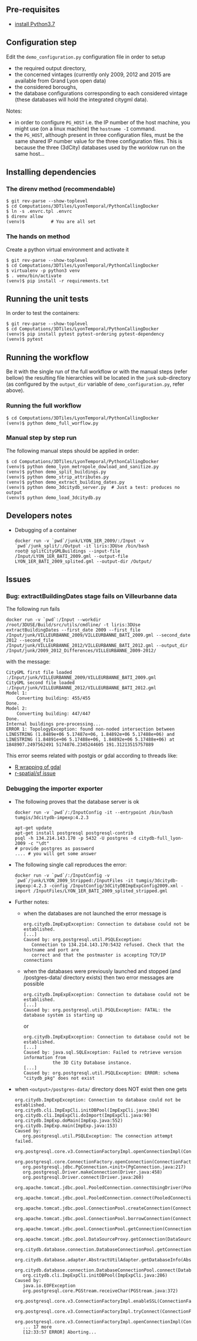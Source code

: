## Pre-requisites
 - [install Python3.7](https://www.python.org/)

## Configuration step
Edit the `demo_configuration.py` configuration file in order to setup
 - the required output directory,
 - the concerned vintages (currently only 2009, 2012 and 2015 are available from
   Grand Lyon open data) 
 - the considered boroughs,
 - the database configurations corresponding to each considered vintage 
   (these databases will hold the integrated citygml data). 

Notes:
 * in order to configure `PG_HOST` i.e. the IP number of the host machine, you
   might use (on a linux machine) the `hostname -I` command.
 * the `PG_HOST`, although present in three configuration files, must be the same shared IP number value for the three configuration files. This is because the three (3dCity) databases used by the worklow run on the same host...

## Installing dependencies

### The direnv method (recommendable)
```
$ git rev-parse --show-toplevel
$ cd Computations/3DTiles/LyonTemporal/PythonCallingDocker
$ ln -s .envrc.tpl .envrc
$ direnv allow
(venv)$          # You are all set
```

### The hands on method
Create a python virtual environment and activate it
```
$ git rev-parse --show-toplevel
$ cd Computations/3DTiles/LyonTemporal/PythonCallingDocker
$ virtualenv -p python3 venv
$ . venv/bin/activate
(venv)$ pip install -r requirements.txt
```

## Running the unit tests
In order to test the containers:
```
$ git rev-parse --show-toplevel
$ cd Computations/3DTiles/LyonTemporal/PythonCallingDocker
(venv)$ pip install pytest pytest-ordering pytest-dependency
(venv)$ pytest
```

## Running the workflow
Be it with the single run of the full workflow or with the manual 
steps (refer bellow) the resulting file hierarchies will be located
in the `junk` sub-directory (as configured by the `output_dir` variable
of `demo_configuration.py`, refer above).

### Running the full workflow
```
$ cd Computations/3DTiles/LyonTemporal/PythonCallingDocker
(venv)$ python demo_full_worflow.py
```

### Manual step by step run
The following manual steps should be applied in order:
```
$ cd Computations/3DTiles/LyonTemporal/PythonCallingDocker
(venv)$ python demo_lyon_metropole_dowload_and_sanitize.py
(venv)$ python demo_split_buildings.py
(venv)$ python demo_strip_attributes.py
(venv)$ python demo_extract_building_dates.py
(venv)$ python demo_3dcitydb_server.py  # Just a test: produces no output
(venv)$ python demo_load_3dcitydb.py
```


## Developers notes
 * Debugging of a container
   ```
   docker run -v `pwd`/junk/LYON_1ER_2009/:/Input -v `pwd`/junk_split/:/Output -it liris:3DUse /bin/bash
   root@ splitCityGMLBuildings --input-file /Input/LYON_1ER_BATI_2009.gml --output-file LYON_1ER_BATI_2009_splited.gml --output-dir /Output/
   ```

## Issues

### Bug: extractBuildingDates stage fails on Villeurbanne data
The following run fails
```
docker run -v `pwd`:/Input --workdir /root/3DUSE/Build/src/utils/cmdline/ -t liris:3DUse extractBuildingDates --first_date 2009 --first_file /Input/junk/VILLEURBANNE_2009/VILLEURBANNE_BATI_2009.gml --second_date 2012 --second_file /Input/junk/VILLEURBANNE_2012/VILLEURBANNE_BATI_2012.gml --output_dir /Input/junk/2009_2012_Differences/VILLEURBANNE_2009-2012/
```
with the message:
```
CityGML first file loaded :/Input/junk/VILLEURBANNE_2009/VILLEURBANNE_BATI_2009.gml
CityGML second file loaded :/Input/junk/VILLEURBANNE_2012/VILLEURBANNE_BATI_2012.gml
Model 1: 
    Converting building: 455/455 
Done.
Model 2: 
    Converting building: 447/447 
Done.
Internal buildings pre-processing...
ERROR 1: TopologyException: found non-noded intersection between LINESTRING (1.8489e+06 5.17487e+06, 1.84892e+06 5.17488e+06) and LINESTRING (1.84891e+06 5.17488e+06, 1.84892e+06 5.17488e+06) at 1848907.2497562491 5174876.2345244605 191.31213515757889
```
This error seems related with postgis or gdal according to threads like:
 * [R wrapping of gdal](https://stackoverflow.com/questions/13662448/what-does-the-following-error-mean-topologyexception-found-non-nonded-intersec)
 * [r-spatial/sf issue](https://github.com/r-spatial/sf/issues/860)

### Debugging the importer exporter
 * The following proves that the database server is ok
   ```
   docker run -v `pwd`/:/InputConfig -it --entrypoint /bin/bash tumgis/3dcitydb-impexp:4.2.3

   apt-get update
   apt-get install postgresql postgresql-contrib
   psql -h 134.214.143.170 -p 5432 -U postgres -d citydb-full_lyon-2009 -c "\dt"
   # provide postgres as password
   .... # you will get some answer
   ```

 * The following single call reproduces the error:
    ```
    docker run -v `pwd`/:/InputConfig -v `pwd`/junk/LYON_2009_Stripped:/InputFiles -it tumgis/3dcitydb-impexp:4.2.3 -config /InputConfig/3dCityDBImpExpConfig2009.xml -import /InputFiles/LYON_1ER_BATI_2009_splited_stripped.gml
    ```
 * Further notes:
   - when the databases are not launched the error message is
     ```
     org.citydb.ImpExpException: Connection to database could not be established.
     [...]
     Caused by: org.postgresql.util.PSQLException:
        Connection to 134.214.143.170:5432 refused. Check that the hostname and port are
        correct and that the postmaster is accepting TCP/IP connections
     ```
   - when the databases were previously launched and stopped (and <output>/postgres-data/ 
     directory exists) then two error messages are possible
     ```
     org.citydb.ImpExpException: Connection to database could not be established.
     [...]
     Caused by: org.postgresql.util.PSQLException: FATAL: the database system is starting up
     ```
     or
     ```
     org.citydb.ImpExpException: Connection to database could not be established.
     [...]
     Caused by: java.sql.SQLException: Failed to retrieve version information from
                the 3D City Database instance.
     [...]
     Caused by: org.postgresql.util.PSQLException: ERROR: schema "citydb_pkg" does not exist
     ```
  - when `<output>/postgres-data/` directory does NOT exist then one gets
    ```
    org.citydb.ImpExpException: Connection to database could not be established.
    org.citydb.cli.ImpExpCli.initDBPool(ImpExpCli.java:304)
    org.citydb.cli.ImpExpCli.doImport(ImpExpCli.java:90)
    org.citydb.ImpExp.doMain(ImpExp.java:552)
    org.citydb.ImpExp.main(ImpExp.java:153)
    Caused by:
       org.postgresql.util.PSQLException: The connection attempt failed.
       org.postgresql.core.v3.ConnectionFactoryImpl.openConnectionImpl(ConnectionFactoryImpl.java:297)
       org.postgresql.core.ConnectionFactory.openConnection(ConnectionFactory.java:49)
       org.postgresql.jdbc.PgConnection.<init>(PgConnection.java:217)
       org.postgresql.Driver.makeConnection(Driver.java:458)
       org.postgresql.Driver.connect(Driver.java:260)
       org.apache.tomcat.jdbc.pool.PooledConnection.connectUsingDriver(PooledConnection.java:319)
       org.apache.tomcat.jdbc.pool.PooledConnection.connect(PooledConnection.java:212)
       org.apache.tomcat.jdbc.pool.ConnectionPool.createConnection(ConnectionPool.java:744)
       org.apache.tomcat.jdbc.pool.ConnectionPool.borrowConnection(ConnectionPool.java:676)
       org.apache.tomcat.jdbc.pool.ConnectionPool.getConnection(ConnectionPool.java:198)
       org.apache.tomcat.jdbc.pool.DataSourceProxy.getConnection(DataSourceProxy.java:132)
       org.citydb.database.connection.DatabaseConnectionPool.getConnection(DatabaseConnectionPool.java:200)
       org.citydb.database.adapter.AbstractUtilAdapter.getDatabaseInfo(AbstractUtilAdapter.java:89)
       org.citydb.database.connection.DatabaseConnectionPool.connect(DatabaseConnectionPool.java:159)
       org.citydb.cli.ImpExpCli.initDBPool(ImpExpCli.java:286)
    Caused by:
       java.io.EOFException
       org.postgresql.core.PGStream.receiveChar(PGStream.java:372)
       org.postgresql.core.v3.ConnectionFactoryImpl.enableSSL(ConnectionFactoryImpl.java:416)
       org.postgresql.core.v3.ConnectionFactoryImpl.tryConnect(ConnectionFactoryImpl.java:140)
       org.postgresql.core.v3.ConnectionFactoryImpl.openConnectionImpl(ConnectionFactoryImpl.java:197)
       ... 17 more
       [12:33:57 ERROR] Aborting...
    ```
